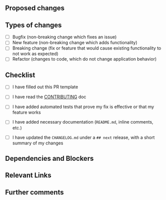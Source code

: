 ## Proposed changes

<!--
Describe the big picture of your changes here to communicate to the maintainers why we should accept this pull request. If it fixes a bug or resolves a feature request, be sure to link to that issue.
-->



## Types of changes

<!--
What types of changes does your code introduce to the module?
Put an `x` in the boxes that apply
-->

- [ ] Bugfix (non-breaking change which fixes an issue)
- [ ] New feature (non-breaking change which adds functionality)
- [ ] Breaking change (fix or feature that would cause existing functionality to not work as expected)
- [ ] Refactor (changes to code, which do not change application behavior)

## Checklist

<!--
Put an `x` in the boxes that apply. You can also fill these out after creating the PR. If you're unsure about any of them, don't hesitate to ask. We're here to help! This is simply a reminder of what we are going to look for before merging your code.
-->

- [ ] I have filled out this PR template
- [ ] I have read the [CONTRIBUTING](https://github.com/Optum/Dce/blob/master/docs/CONTRIBUTING.md) doc
- [ ] I have added automated tests that prove my fix is effective or that my feature works
- [ ] I have added necessary documentation (`README.md`, inline comments, etc.)
- [ ] I have updated the `CHANGELOG.md` under a `## next` release, with a short summary of my changes


## Dependencies and Blockers



<!--

Is there anything preventing this PR from being merged and deployed to prod?

eg. other PRs that are required, external blockers, etc.

If so, this is a high-risk deployment, and we should call this out for manual attention

-->


## Relevant Links

<!--
Include any links that may be useful for reviewers. This could include

- Related Pull Requests that are waiting for review,
- Relevant 3rd party documentation
- etc.
-->


## Further comments

<!--
If this is a relatively large or complex change, kick off the discussion by explaining why you chose the solution you did and what alternatives you considered, etc...
-->


